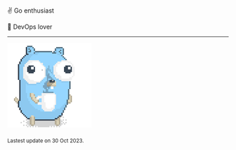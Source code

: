 :v: Go enthusiast

:muscle: DevOps lover

---

![Image alt text](/images/gopher_with_coffee.gif)


<sub>Lastest update on 30 Oct 2023.</sub>
